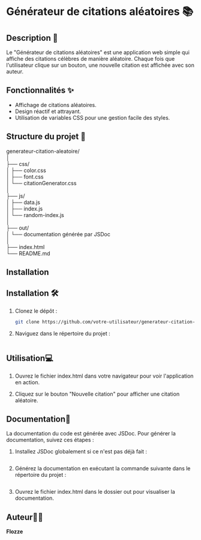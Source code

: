 # Générateur de citations aléatoires 📚

## Description 📝

Le "Générateur de citations aléatoires" est une application web simple qui affiche des citations célèbres de manière aléatoire. Chaque fois que l'utilisateur clique sur un bouton, une nouvelle citation est affichée avec son auteur.

## Fonctionnalités ✨

- Affichage de citations aléatoires.
- Design réactif et attrayant.
- Utilisation de variables CSS pour une gestion facile des styles.

## Structure du projet 📂

generateur-citation-aleatoire/ \
│ \
├── css/ \
│ ├── color.css \
│ ├── font.css \
│ └── citationGenerator.css \
│ \
├── js/ \
│ ├── data.js \
│ ├── index.js \
│ └── random-index.js \
│ \
├── out/ \
│ └── documentation générée par JSDoc \
│ \
├── index.html \
└── README.md

## Installation

## Installation 🛠️

1. Clonez le dépôt :

   ```bash
   git clone https://github.com/votre-utilisateur/generateur-citation-aleatoire.git
   ```

2. Naviguez dans le répertoire du projet :

   ```cd generateur-citation-aleatoire

   ```

## Utilisation💻

1. Ouvrez le fichier index.html dans votre navigateur pour voir l'application en action.

2. Cliquez sur le bouton "Nouvelle citation" pour afficher une citation aléatoire.

## Documentation📖

La documentation du code est générée avec JSDoc. Pour générer la documentation, suivez ces étapes :

1. Installez JSDoc globalement si ce n'est pas déjà fait :

   ```npm install -g jsdoc

   ```

2. Générez la documentation en exécutant la commande suivante dans le répertoire du projet :

   ```jsdoc js/data.js js/index.js js/random-index.js

   ```

3. Ouvrez le fichier index.html dans le dossier out pour visualiser la documentation.

## Auteur👨‍💻

**Flozze**
